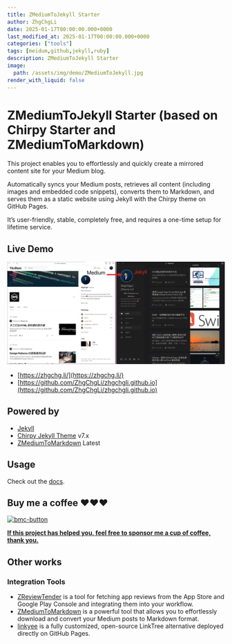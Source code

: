 ```yaml
---
title: ZMediumToJekyll Starter
author: ZhgChgLi
date: 2025-01-17T00:00:00.000+0000
last_modified_at: 2025-01-17T00:00:00.000+0000
categories: ["tools"]
tags: [meidum,github,jekyll,ruby]
description: ZMediumToJekyll Starter
image:
  path: /assets/img/demo/ZMediumToJekyll.jpg
render_with_liquid: false
---
```


# ZMediumToJekyll Starter (based on Chirpy Starter and ZMediumToMarkdown)

This project enables you to effortlessly and quickly create a mirrored content site for your Medium blog.

Automatically syncs your Medium posts, retrieves all content (including images and embedded code snippets), converts them to Markdown, and serves them as a static website using Jekyll with the Chirpy theme on GitHub Pages.

It’s user-friendly, stable, completely free, and requires a one-time setup for lifetime service.

## Live Demo
![alt text](/assets/img/demo/image.png)
- [https://zhgchg.li/](https://zhgchg.li/)
- [https://github.com/ZhgChgLi/zhgchgli.github.io](https://github.com/ZhgChgLi/zhgchgli.github.io)

## Powered by
- [Jekyll](https://jekyllrb.com/)
- [Chirpy Jekyll Theme](https://github.com/cotes2020/jekyll-theme-chirpy/) v7.x
- [ZMediumToMarkdown](https://github.com/ZhgChgLi/ZMediumToMarkdown) Latest

## Usage

Check out the [docs](https://zhgchg.li/posts/en-medium-to-jekyll/).

## Buy me a coffee ❤️❤️❤️

<a href="https://www.buymeacoffee.com/zhgchgli" target="_blank"><img width="545" alt="bmc-button" src="https://github.com/user-attachments/assets/5983bfc9-27fd-49e0-a7f4-eb07657c6e31"></a>

[**If this project has helped you, feel free to sponsor me a cup of coffee, thank you.**](https://www.buymeacoffee.com/zhgchgli)

## Other works

### Integration Tools
- [ZReviewTender](https://github.com/ZhgChgLi/ZReviewTender) is a tool for fetching app reviews from the App Store and Google Play Console and integrating them into your workflow.
- [ZMediumToMarkdown](https://github.com/ZhgChgLi/ZMediumToMarkdown) is a powerful tool that allows you to effortlessly download and convert your Medium posts to Markdown format.
- [linkyee](https://github.com/ZhgChgLi/linkyee) is a fully customized, open-source LinkTree alternative deployed directly on GitHub Pages.


